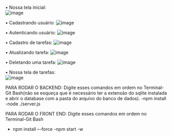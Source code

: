 •	Nossa tela inicial:  
![image](https://github.com/user-attachments/assets/388bcf72-0330-4bf9-96cc-fce51d7d242b)

•	Cadastrando usuário:
 ![image](https://github.com/user-attachments/assets/19fbccb6-b754-4e49-ae53-4d482c27efe3)

•	Autenticando usuário:
 ![image](https://github.com/user-attachments/assets/a117a336-a56e-42e2-b235-11ac9f0e2944)

•	Cadastro de tarefas: 
 ![image](https://github.com/user-attachments/assets/7de7bc55-9625-4a3f-bf6b-2865035c7bff)

•	Atualizando tarefa:
 ![image](https://github.com/user-attachments/assets/613d6f1d-1017-44bb-8b0a-8043d859175e)

•	Deletando uma tarefa:
 ![image](https://github.com/user-attachments/assets/70b3fc2c-35bb-41ed-9940-1e311bb43576)

•	Nossa tela de tarefas:  
![image](https://github.com/user-attachments/assets/b8f7ab10-f007-4ac2-91bc-1f5dc0100045)

PARA RODAR O BACKEND:
Digite esses comandos em ordem no Terminal-Git Bash(não se esqueça que é necessário ter a extensão do sqlite instalada e abrir o database com a pasta do arquivo do banco de dados).
-npm install 
-node ./server.js

PARA RODAR O FRONT END:
Digite esses comandos em ordem no Terminal-Git Bash
- npm install –-force
-npm start
-w

